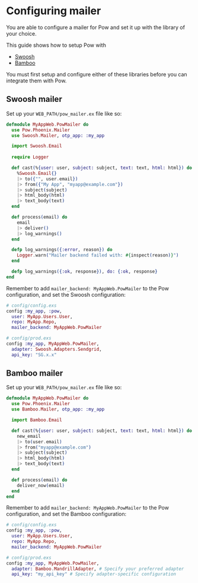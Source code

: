 # Configuring mailer

You are able to configure a mailer for Pow and set it up with the library of 
your choice.

This guide shows how to setup Pow with

 * [Swoosh](https://github.com/swoosh/swoosh)
 * [Bamboo](https://github.com/thoughtbot/bamboo)

You must first setup and configure either of these libraries before you can
integrate them with Pow.

## Swoosh mailer

Set up your `WEB_PATH/pow_mailer.ex` file like so:

```elixir
defmodule MyAppWeb.PowMailer do
  use Pow.Phoenix.Mailer
  use Swoosh.Mailer, otp_app: :my_app

  import Swoosh.Email
  
  require Logger

  def cast(%{user: user, subject: subject, text: text, html: html}) do
    %Swoosh.Email{}
    |> to({"", user.email})
    |> from({"My App", "myapp@example.com"})
    |> subject(subject)
    |> html_body(html)
    |> text_body(text)
  end

  def process(email) do
    email
    |> deliver()
    |> log_warnings()
  end

  defp log_warnings({:error, reason}) do
    Logger.warn("Mailer backend failed with: #{inspect(reason)}")
  end

  defp log_warnings({:ok, response}), do: {:ok, response}
end
```

Remember to add `mailer_backend: MyAppWeb.PowMailer` to the Pow configuration, and set the Swoosh configuration:

```elixir
# config/config.exs
config :my_app, :pow,
  user: MyApp.Users.User,
  repo: MyApp.Repo,
  mailer_backend: MyAppWeb.PowMailer

# config/prod.exs
config :my_app, MyAppWeb.PowMailer,
  adapter: Swoosh.Adapters.Sendgrid,
  api_key: "SG.x.x"
```

## Bamboo mailer

Set up your `WEB_PATH/pow_mailer.ex` file like so:

```elixir
defmodule MyAppWeb.PowMailer do
  use Pow.Phoenix.Mailer
  use Bamboo.Mailer, otp_app: :my_app

  import Bamboo.Email

  def cast(%{user: user, subject: subject, text: text, html: html}) do
    new_email
    |> to(user.email)
    |> from("myapp@example.com")
    |> subject(subject)
    |> html_body(html)
    |> text_body(text)
  end

  def process(email) do
    deliver_now(email)
  end
end
```

Remember to add `mailer_backend: MyAppWeb.PowMailer` to the Pow configuration, and set the Bamboo configuration:

```elixir
# config/config.exs
config :my_app, :pow,
  user: MyApp.Users.User,
  repo: MyApp.Repo,
  mailer_backend: MyAppWeb.PowMailer

# config/prod.exs
config :my_app, MyAppWeb.PowMailer,
  adapter: Bamboo.MandrillAdapter, # Specify your preferred adapter
  api_key: "my_api_key" # Specify adapter-specific configuration
```
